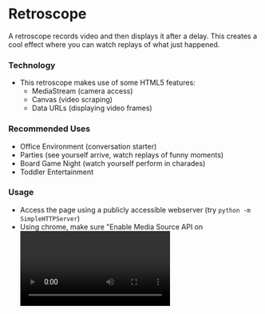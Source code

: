 # Retroscope

A retroscope records video and then displays it after a delay.  This
creates a cool effect where you can watch replays of what just
happened.

### Technology

- This retroscope makes use of some HTML5 features:
    - MediaStream (camera access)
    - Canvas (video scraping)
    - Data URLs (displaying video frames)

### Recommended Uses

- Office Environment (conversation starter)
- Parties (see yourself arrive, watch replays of funny moments)
- Board Game Night (watch yourself perform in charades)
- Toddler Entertainment

### Usage

- Access the page using a publicly accessible webserver (try `python -m SimpleHTTPServer`)
- Using chrome, make sure "Enable Media Source API on <video> elements" is **activated** in `chrome://flags/`